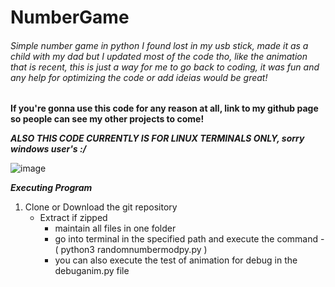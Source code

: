 # NumberGame

###### Simple number game in python I found lost in my usb stick, made it as a child with my dad but I updated most of the code tho, like the animation that is recent, this is just a way for me to go back to coding, it was fun and any help for optimizing the code or add ideias would be great!

 **If you're gonna use this code for any reason at all, link to my github page so people can see my other projects to come!**





***ALSO THIS CODE CURRENTLY IS FOR LINUX TERMINALS ONLY, sorry windows user's :/***



![image](https://avatars.githubusercontent.com/u/62957566?v=4)

***Executing Program***

1. Clone or Download the git repository
   - Extract if zipped 
     - maintain all files in one folder
     - go into terminal in the specified path and execute the command - ( python3 randomnumbermodpy.py )
     - you can also execute the test of animation for debug in the debuganim.py file
